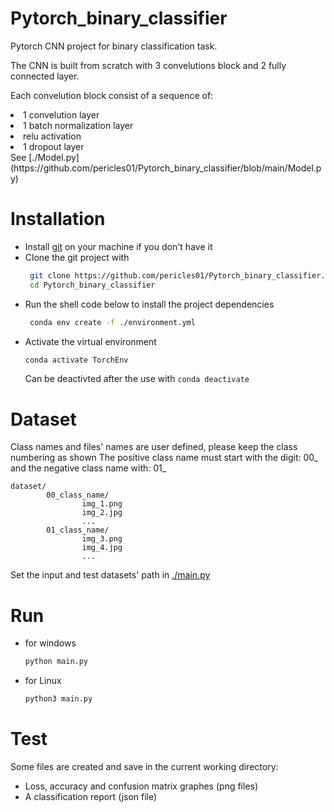 # Pytorch_binary_classifier

<p> Pytorch CNN project for binary classification task. </p>
<p> The CNN is built from scratch with 3 convelutions block and 2 fully connected layer. <p>
Each convelution block consist of a sequence of:
<li> 1 convelution layer </li>
<li> 1 batch normalization layer </li>
<li> relu activation </li>
<li> 1 dropout layer </li>
See [./Model.py](https://github.com/pericles01/Pytorch_binary_classifier/blob/main/Model.py)

# Installation
- Install [git](https://git-scm.com/book/en/v2/Getting-Started-Installing-Git) on your machine if you don't have it
- Clone the git project with 
  ```bash 
   git clone https://github.com/pericles01/Pytorch_binary_classifier.git
   cd Pytorch_binary_classifier
  ```
- Run the shell code below to install the project dependencies
  ```bash
   conda env create -f ./environment.yml
  ```
- Activate the virtual environment
    ```bash
    conda activate TorchEnv
    ```
    Can be deactivted after the use with ``conda deactivate``
# Dataset
Class names and files' names are user defined, please keep the class numbering as shown
The positive class name must start with the digit: 00_ and the negative class name with: 01_
```
dataset/
        00_class_name/
                img_1.png
                img_2.jpg
                ...
        01_class_name/
                img_3.png
                img_4.jpg
                ...
```
Set the input and test datasets' path in [./main.py](https://github.com/pericles01/Pytorch_binary_classifier/blob/main/main.py)
# Run
- for windows
    ```bash
    python main.py
    ```
- for Linux
    ```bash
    python3 main.py
    ```
# Test
Some files are created and save in the current working directory:
- Loss, accuracy and confusion matrix graphes (png files)
- A classification report (json file) 